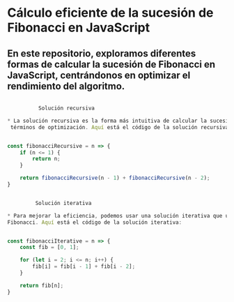 # Cálculo eficiente de la sucesión de Fibonacci en JavaScript
## En este repositorio, exploramos diferentes formas de calcular la sucesión de Fibonacci en JavaScript, centrándonos en optimizar el rendimiento del algoritmo.


```javascript

          Solución recursiva

* La solución recursiva es la forma más intuitiva de calcular la sucesión de Fibonacci, pero no es la más eficiente en
 términos de optimización. Aquí está el código de la solución recursiva:


const fibonacciRecursive = n => {
    if (n <= 1) {
        return n;
    }

    return fibonacciRecursive(n - 1) + fibonacciRecursive(n - 2);
}


         Solución iterativa

* Para mejorar la eficiencia, podemos usar una solución iterativa que utiliza un bucle para calcular los números de
Fibonacci. Aquí está el código de la solución iterativa:


const fibonacciIterative = n => {
    const fib = [0, 1];

    for (let i = 2; i <= n; i++) {
        fib[i] = fib[i - 1] + fib[i - 2];
    }

    return fib[n];
}


